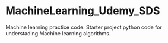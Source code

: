 # MachineLearning_Udemy_SDS
Machine learning practice code.
Starter project python code for understading Machine learning algorithms.

